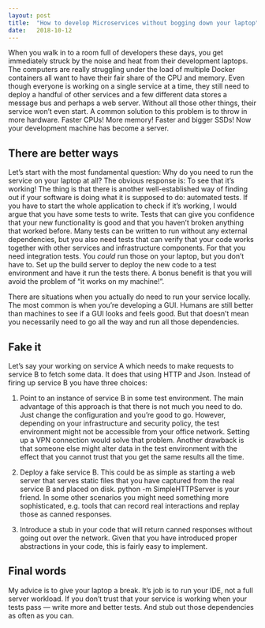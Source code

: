 ```yaml
---
layout: post
title:  "How to develop Microservices without bogging down your laptop"
date:   2018-10-12
---
```

When you walk in to a room full of developers these days, you get immediately struck by the noise and heat from their development laptops. The computers are really struggling under the load of multiple Docker containers all want to have their fair share of the CPU and memory. Even though everyone is working on a single service at a time, they still need to deploy a handful of other services and a few different data stores a message bus and perhaps a web server. Without all those other things, their service won’t even start. A common solution to this problem is to throw in more hardware. Faster CPUs! More memory! Faster and bigger SSDs! Now your development machine has become a server.

## There are better ways

Let’s start with the most fundamental question: Why do you need to run the service on your laptop at all? The obvious response is: To see that it’s working! The thing is that there is another well-established way of finding out if your software is doing what it is supposed to do: automated tests. If you have to start the whole application to check if it’s working, I would argue that you have some tests to write. Tests that can give you confidence that your new functionality is good and that you haven’t broken anything that worked before. Many tests can be written to run without any external dependencies, but you also need tests that can verify that your code works together with other services and infrastructure components. For that you need integration tests. You _could_ run those on your laptop, but you don’t have to. Set up the build server to deploy the new code to a test environment and have it run the tests there. A bonus benefit is that you will avoid the problem of “it works on my machine!”.

There are situations when you actually do need to run your service locally. The most common is when you’re developing a GUI. Humans are still better than machines to see if a GUI looks and feels good. But that doesn’t mean you necessarily need to go all the way and run all those dependencies.

## Fake it

Let’s say your working on service A which needs to make requests to service B to fetch some data. It does that using HTTP and Json. Instead of firing up service B you have three choices:

1. Point to an instance of service B in some test environment. The main advantage of this approach is that there is not much you need to do. Just change the configuration and you’re good to go. However, depending on your infrastructure and security policy, the test environment might not be accessible from your office network. Setting up a VPN connection would solve that problem. Another drawback is that someone else might alter data in the test environment with the effect that you cannot trust that you get the same results all the time.

2. Deploy a fake service B. This could be as simple as starting a web server that serves static files that you have captured from the real service B and placed on disk. python -m SimpleHTTPServer is your friend. In some other scenarios you might need something more sophisticated, e.g. tools that can record real interactions and replay those as canned responses.

3. Introduce a stub in your code that will return canned responses without going out over the network. Given that you have introduced proper abstractions in your code, this is fairly easy to implement.

## Final words

My advice is to give your laptop a break. It’s job is to run your IDE, not a full server workload. If you don’t trust that your service is working when your tests pass — write more and better tests. And stub out those dependencies as often as you can.

